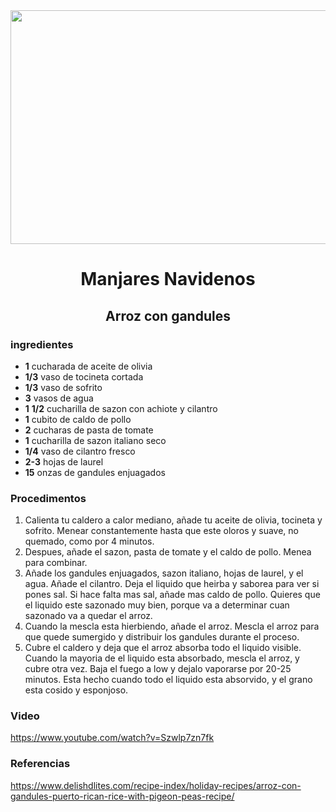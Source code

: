 <div align="center">
<img src="https://www.deliciosi.com/images/1200/1225/arroz-con-gandules.jpg" width="520" height="374" />

# Manjares Navidenos




## Arroz con gandules

</div>

### ingredientes


- **1** cucharada de aceite de olivia
- **1/3** vaso de tocineta cortada
- **1/3** vaso de sofrito
- **3** vasos de agua
- **1** **1/2** cucharilla de sazon con achiote y cilantro
- **1** cubito de caldo de pollo
- **2** cucharas de pasta de tomate
- **1** cucharilla de sazon italiano seco
- **1/4** vaso de cilantro fresco
- **2-3** hojas de laurel
- **15** onzas de gandules enjuagados


### Procedimentos 


1. Calienta tu caldero a calor mediano, añade tu aceite de olivia, tocineta y sofrito. Menear constantemente hasta que este oloros y suave, no quemado, como por 4 minutos.
2. Despues, añade el sazon, pasta de tomate y el caldo de pollo. Menea para combinar.
3. Añade los gandules enjuagados, sazon italiano, hojas de laurel, y el agua. Añade el cilantro. Deja el liquido que heirba y saborea para ver si pones sal. Si hace falta mas sal, añade mas caldo de pollo. Quieres que el liquido este sazonado muy bien, porque va a determinar cuan sazonado va a quedar el arroz.
4. Cuando la mescla esta hierbiendo, añade el arroz. Mescla el arroz para que quede sumergido y distribuir los gandules durante el proceso.
5. Cubre el caldero y deja que el arroz absorba todo el liquido visible. Cuando la mayoria de el liquido esta absorbado, mescla el arroz, y cubre otra vez. Baja el fuego a low y dejalo vaporarse por 20-25 minutos. Esta hecho cuando todo el liquido esta absorvido, y el grano esta cosido y esponjoso.
  
### Video
  https://www.youtube.com/watch?v=Szwlp7zn7fk
  
### Referencias
  
  https://www.delishdlites.com/recipe-index/holiday-recipes/arroz-con-gandules-puerto-rican-rice-with-pigeon-peas-recipe/
